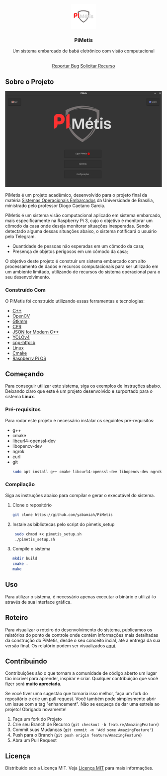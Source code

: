<br/>
<div align="center">
<a href="https://github.com/yabamiah/PiMetis">
<img src="assets/PiMetisLogo.png" alt="Logo" width="80" height="80">
</a>
<h3 align="center">PiMetis</h3>
<p align="center">
Um sistema embarcado de babá eletrônico com visão computacional

<br/>
<br/>

<a href="https://github.com/yabamiah/PiMetis/issues/new?labels=bug&template=bug-report---.md">Reportar Bug</a>
<a href="https://github.com/yabamiah/PiMetis/issues/new?labels=enhancement&template=feature-request---.md">Solicitar Recurso</a>
</p>
</div>

## Sobre o Projeto

![Captura do Produto](/assets/screenshot_pi_metis.png)

PiMetis é um projeto acadêmico, desenvolvido para o projeto final da matéria [Sistemas Operacionais Embarcados](https://github.com/DiogoCaetanoGarcia/Sistemas_Embarcados) da Universidade de Brasília, ministrado pelo professor Diogo Caetano Garcia.

PiMetis é um sistema visão computacional aplicado em sistema embarcado, mais especificamente na Raspberry Pi 3, cujo o objetivo é monitorar um cômodo da casa onde deseja monitorar situações inesperadas. Sendo detectado alguma dessas situações abaixo, o sistema notificará o usuário pelo Telegram. 

- Quantidade de pessoas não esperadas em um cômodo da casa;
- Presença de objetos perigosos em um cômodo da casa;

O objetivo deste projeto é construir um sistema embarcado com alto processamento de dados e recursos computacionais para ser utilizado em um ambiente limitado, utilizando de recursos do sistema operacional para o seu desenvolvimento.

### Construído Com

O PiMetis foi construído utilizando essas ferramentas e tecnologias:

- [C++](https://isocpp.org/)
- [OpenCV](https://opencv.org/)
- [Gtkmm](https://www.gtkmm.org/en/index.html)
- [CPR](https://docs.libcpr.org/)
- [JSON for Modern C++](https://github.com/nlohmann/json)
- [YOLOv4](https://github.com/kiyoshiiriemon/yolov4_darknet)
- [cpp-httplib](https://github.com/yhirose/cpp-httplib)
- [Linux](https://github.com/torvalds/linux)
- [Cmake](https://cmake.org/)
- [Raspberry Pi OS](https://www.raspberrypi.com/software/operating-systems/)

## Começando

Para conseguir utilizar este sistema, siga os exemplos de instruções abaixo. Deixando claro que este é um projeto desenvolvido e surportado para o sistema **Linux**.

### Pré-requisitos

Para rodar este projeto é necessário instalar os seguintes pré-requisitos:

- g++
- cmake
- libcurl4-openssl-dev
- libopencv-dev
- ngrok
- curl
- git
  ```sh
  sudo apt install g++ cmake libcurl4-openssl-dev libopencv-dev ngrok curl git
  ```

### Compilação

Siga as instruções abaixo para compilar e gerar o executável do sistema.

1. Clone o repositório
   ```sh
   git clone https://github.com/yabamiah/PiMetis
   ```
3. Instale as bibliotecas pelo script do pimetis_setup
   ```sh
    sudo chmod +x pimetis_setup.sh
    ./pimetis_setup.sh
   ```
4. Compile o sistema
   ```sh
   mkdir build
   cmake .
   make
   ```

## Uso

Para utilizar o sistema, é necessário apenas executar o binário e utilizá-lo através de sua interface gráfica.

## Roteiro

Para visualizar o roteiro do desenvolvimento do sistema, publicamos os relatórios do ponto de controle onde contém informações mais detalhadas da construção do PiMetis, desde o seu conceito incial, até a entrega da sua versão final. Os relatório podem ser visualizados [aqui](https://github.com/yabamiah/PiMetis/tree/main/report).

## Contribuindo

Contribuições são o que tornam a comunidade de código aberto um lugar tão incrível para aprender, inspirar e criar. Qualquer contribuição que você fizer será **muito apreciada**.

Se você tiver uma sugestão que tornaria isso melhor, faça um fork do repositório e crie um pull request. Você também pode simplesmente abrir um issue com a tag "enhancement".
Não se esqueça de dar uma estrela ao projeto! Obrigado novamente!

1. Faça um fork do Projeto
2. Crie seu Branch de Recurso (`git checkout -b feature/AmazingFeature`)
3. Commit suas Mudanças (`git commit -m 'Add some AmazingFeature'`)
4. Push para o Branch (`git push origin feature/AmazingFeature`)
5. Abra um Pull Request

## Licença

Distribuído sob a Licença MIT. Veja [Licença MIT](https://opensource.org/licenses/MIT) para mais informações.